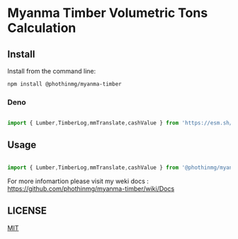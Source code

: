 # Myanma Timber Volumetric Tons Calculation


## Install

Install from the command line:

```bash
npm install @phothinmg/myanma-timber

```

### Deno

```javascript

import { Lumber,TimberLog,mmTranslate,cashValue } from 'https://esm.sh/gh/phothinmg/myanma-timber@b6edcca6d1';

```


## Usage

```javascript

import { Lumber,TimberLog,mmTranslate,cashValue } from '@phothinmg/myanma-timber';

```

For more infomartion please visit my weki docs : https://github.com/phothinmg/myanma-timber/wiki/Docs


## LICENSE

[MIT](https://github.com/phothinmg/myanma-timber/blob/main/LICENSE)











